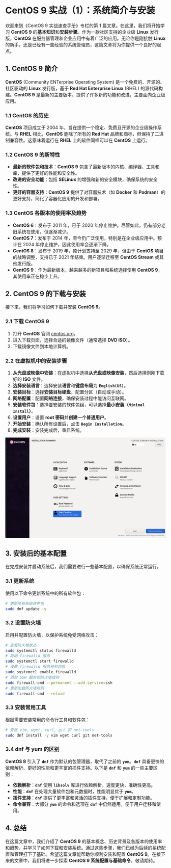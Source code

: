 # CentOS 9 实战（1）：系统简介与安装

欢迎来到《CentOS 9 实战速查手册》专栏的第 1 篇文章。在这里，我们将开始学习 **CentOS 9** 的**基本知识**和**安装步骤**。作为一款社区支持的企业级 **Linux** 发行版，**CentOS** 在服务器管理和企业应用中有着广泛的应用。无论你是刚接触 **Linux** 的新手，还是已经有一些经验的系统管理员，这篇文章将为你提供一个良好的起点。

## 1. CentOS 9 简介

**CentOS** (Community ENTerprise Operating System) 是一个免费的、开源的、社区驱动的 **Linux** 发行版，基于 **Red Hat Enterprise Linux** (RHEL) 的源代码构建。**CentOS 9** 是最新的主要版本，提供了许多新的功能和改进，主要面向企业级应用。

### 1.1 CentOS 的历史

**CentOS** 项目成立于 2004 年，旨在提供一个稳定、免费且开源的企业级操作系统。与 **RHEL** 相比，**CentOS** 删除了所有的 **Red Hat** 品牌和商标，但保持了二进制兼容性。这意味着运行在 **RHEL** 上的软件同样可以在 **CentOS** 上运行。

### 1.2 CentOS 9 的新特性

- **最新的软件包和技术**：**CentOS 9** 包含了最新版本的内核、编译器、工具和库，提供了更好的性能和安全性。
- **改进的安全功能**：包括 **SELinux** 的增强和新的安全模块，确保系统的安全性。
- **更好的容器支持**：**CentOS 9** 提供了对容器技术（如 **Docker** 和 **Podman**）的更好支持，简化了容器化应用的开发和部署。

### 1.3 CentOS 各版本的使用率及趋势

- **CentOS 6**：发布于 2011 年，已于 2020 年停止维护。尽管如此，仍有部分老旧系统在使用，但逐渐减少。
- **CentOS 7**：发布于 2014 年，至今仍广泛使用，特别是在企业级应用中。预计在 2024 年停止维护，因此使用率会逐渐下降。
- **CentOS 8**：发布于 2019 年，原计划支持至 2029 年，但由于 **CentOS** 项目的战略调整，支持已于 2021 年结束。用户逐渐迁移至 **CentOS Stream** 或其他发行版。
- **CentOS 9**：作为最新版本，越来越多的新项目和系统选择使用 **CentOS 9**，其使用率正在稳步上升。

## 2. CentOS 9 的下载与安装

接下来，我们将学习如何下载并安装 **CentOS 9**。

### 2.1 下载 CentOS 9

1. 打开 **CentOS** 官网 [centos.org](https://www.centos.org)。
2. 进入下载页面，选择合适的镜像文件（通常选择 **DVD ISO**）。
3. 下载镜像文件到本地计算机。

### 2.2 在虚拟机中的安装步骤

1. **从光盘或映像中安装**：在虚拟机中选择**从光盘或映像安装**，然后选择刚刚下载好的 **ISO** 文件。
2. **选择安装语言**：选择安装**语言**和**键盘布局**为 **`English(US)`**。
3. **安装目标**：选择**安装目标硬盘**，配置分区（自动或手动）。
4. **网络配置**：配置**网络连接**，确保安装过程中能访问互联网。
5. **安装软件包**：选择要安装的软件包组，可以选择**最小安装（`Minimal Install`）**。
6. **设置用户**：设置 **root 密码**并**创建一个普通用户**。
7. **开始安装**：确认所有设置后，点击 **`Begin Installation`**。
8. **完成安装**：安装完成后，重启系统。

![安装选项](./assets/system-installation/installation-config.png)

## 3. 安装后的基本配置

在完成安装并启动系统后，我们需要进行一些基本配置，以确保系统正常运行。

### 3.1 更新系统

使用以下命令更新系统中的所有软件包：

```sh
# 更新所有系统软件包
sudo dnf update -y
```

### 3.2 设置防火墙

启用并配置防火墙，以保护系统免受网络攻击：

```sh
# 查看防火墙状态
sudo systemctl status firewalld
# 启动 firewalld 服务
sudo systemctl start firewalld  
# 设置 firewalld 服务开机自启
sudo systemctl enable firewalld  
# 添加 SSH 服务到防火墙规则
sudo firewall-cmd --permanent --add-service=ssh  
# 重新加载防火墙规则
sudo firewall-cmd --reload  
```

### 3.3 安装常用工具

根据需要安装常用的命令行工具和软件包：

```sh
# 安装 vim, wget, curl, git 和 net-tools
sudo dnf install -y vim wget curl git net-tools  
```

### 3.4 dnf 与 yum 的区别

**CentOS 8** 引入了 **`dnf`** 作为默认的包管理器，取代了之前的 **`yum`**。**`dnf`** 具备更快的依赖解析、更好的性能和更丰富的插件支持。以下是 **`dnf`** 和 **`yum`** 的一些主要区别：

- **依赖解析**：**`dnf`** 使用 **`libsolv`** 库进行依赖解析，速度更快，准确性更高。
- **性能**：**`dnf`** 在处理大量软件包和元数据时，性能明显优于 **`yum`**。
- **插件支持**：**`dnf`** 提供了更丰富和灵活的插件支持，便于扩展和定制功能。
- **命令兼容**：大部分 **`yum`** 的命令和选项在 **`dnf`** 中仍然适用，便于用户迁移和使用。

## 4. 总结

在这篇文章中，我们介绍了 **CentOS 9** 的基本概念、历史背景及各版本的使用率和趋势，并学习了如何下载和安装系统。通过这些步骤，我们已经为后续的系统配置和管理打下了基础。希望这篇文章能帮助你顺利安装和配置 **CentOS 9**。在接下来的文章中，我们将进一步探索 **CentOS 9 系统配置与基础命令**，敬请期待。
